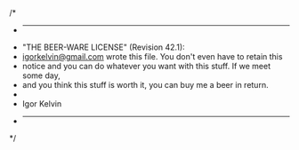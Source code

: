 /*
 * ----------------------------------------------------------------------------
 * "THE BEER-WARE LICENSE" (Revision 42.1):
 * <igorkelvin@gmail.com> wrote this file. You don't even have to retain this 
 * notice and you can do whatever you want with this stuff. If we meet some day, 
 * and you think this stuff is worth it, you can buy me a beer in return. 
 * 
 * Igor Kelvin
 * ----------------------------------------------------------------------------
 */
